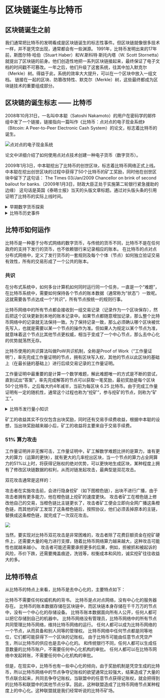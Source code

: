 # 区块链诞生与比特币

## 区块链诞生之前
我们通常把比特币的发明看成是区块链诞生的标志性事件。但区块链就像很多技术一样，并不是凭空出现，通常都会有一些渊源。
1991年，比特币发明出来的17年前，斯图尔特·哈伯（Stuart Haber）和W.斯科特·斯托内塔（W. Scott Stornetta）就提出了区块链的前身。他们创造性地把一系列区块链接起来，最终保证了电子文档的时间戳不可篡改。一年之后，他们升级了这套系统，往其中加入默克尔（Merkle）树。得益于此，系统的效率大大提升，可以在一个区块中放入一组文档。
链接在一起的区块、防篡改特性、默克尔（Merkle）树，这些最终都成为区块链技术的重要组成部分。

## 区块链的诞生标志 —— 比特币

2008年10月31日，一名叫中本聪（Satoshi Nakamoto）的用户在密码学的邮件组中发了一个链接，链接指向一篇叫作《比特币：点对点的电子现金系统》（Bitcoin: A Peer-to-Peer Electronic Cash System）的论文，标志着比特币的诞生。

![点对点的电子现金系统](https://img.learnblockchain.cn/pics/20230130141821.png)


论文中详细介绍了如何使用点对点技术创建一种电子货币（数字货币）。

2009年1月3日，中本聪挖出了比特币的创世区块，标志着比特币网络正式上线。中本聪在挖出创世区块的过程中获得了50个比特币的矿工奖励，同时他在创世区块中留下了这句话：
The Times 03/Jan/2009 Chancellor on brink of second bailout for banks.（2009年1月3日，财政大臣正处于实施第二轮银行紧急援助的边缘）
这句话是英国《泰晤士报》当天的头版文章标题。通过对头版头条的引用证明了比特币的实际上线时间。


<details>
  <summary>早期数字货币探索</summary>
  <div>
    1983年，戴维·查姆（David Chaum）和史蒂芬·布兰德斯（Stefan Brands）开发了ecash协议，基于ecash协议，不少人发明了多种电子现金系统。
    <br/>
    1997年，亚当·巴克（Adam Back）开发了hashcash协议，主要是为了解决垃圾邮件泛滥的问题，其中用到的技术就是后来被比特币使用的工作量证明算法（proof-of-work）。
    <br/>
    1998年，戴伟（Wei Dai）发明了b-money，尼克·萨博（Nick Szabo）发明了bit gold。两者被认为是最早的分布式加密货币。
    <br/>
    这一切可以被认为是比特币的前身，它们都或多或少地影响了比特币的设计。
    <br/>
    2008年8月18日, bitcoin.org 域名注册, 2008年10月31日，密码学（cryptography）邮件列表中收到了一个叫中本聪的人发表论文《比特币：点对点的电子现金系统》。
  </div>
</details>



<details>
  <summary>比特币历史事件</summary>
    <div>2009年1月9日，知名代码托管网站SourceForge上发布了第一个开源版本的比特币客户端。
    <br/>
    2009年1月9日，作为比特币的早期支持者和贡献者的程序员哈尔·芬尼（Hal Finney）下载了比特币客户端，2009年1月12日，哈尔·芬尼（Hal Finney）收到了中本聪的 10 枚比特币的转账，这是比特币历史上的第一次转账。
    <br/>
    2010年5月22日，程序员拉斯洛·汉耶兹（Laszlo Hanyecz）用10000枚比特币购买了Papa John‘s的两份披萨。这是有记录的第一次在现实中发生的比特币交易行为。
    <br/>
    2012年9月，比特币基金会成立，旨在通过开源的协议来加速比特币在全球范围内的增长。
    <br/>
    2013年10月29日，加拿大公司发布第一个比特币 ATM，允许用户在咖啡馆里直接购买和出售比特币。
    <br/>
    2017年8月1日，比特币发生共识分裂，分叉出 Bitcoin Cash (BCH) 链。
    <br/>
    2017年11月28日，比特币价格首次突破1万美元。
    <br/>
    2021年11月10日，比特币创下历史最高价达68928.9美元
  </div>
</details>
 
## 比特币如何运作

比特币是一种基于分布式网络的数字货币，与传统的货币不同，比特币不是在任何政府的支持下发行的货币，也不依赖银行来记录相应的账本。
在比特币的点对点分布式网络中，定义了发行货币的一套规则及每个个体（节点）如何独立验证交易有效性，所有的交易形成了一个公共的账本。

### 共识

在分布式系统中，如何多台计算机如何同时运行同一个任务，一直是一个“难题”，在比特币系统中，需要如何保持各个节点的账本数据（通常称为“状态”）一致呢。
这就需要各节点达成一个“共识”，所有节点按统一的规则行事。

比特币网络中的所有节点都会接收到一组交易记录（记录作为一个区块保存），然后把这个区块更新到本地的账本记录中。如果节点都随意增加记录，那么整个比特币网络中的记录就无法保持一致。为了保持记录一致，那么必须确认哪个区块被优先写入，也就是需要以某一个节点的操作为准。但如果人为规定以某个节点为准，就意味着这个节点比其他节点更权威，相当于变成了一个中心节点，那么去中心化的优势就荡然无存。

比特币使用的共识算法叫做PoW共识机制，全称是Proof of Work（“工作量证明”），率先完成工作量证明的节点，拥有区块写入权，其他的节点以此区块的基础上（在最长链的基础上）进行后续交易记录的工作量证明。

工作量证明中最重要的是计算一个数学难题，解此难题唯一的方式是不断的尝试，直到试出“答案”，率先完成解答的节点可以获取一笔奖励，最初奖励是每个区块50个比特币，之后每大约4年减半，当前为每区块 6.25 比特币。由于完成工作量证明有一定的随机性，通常这个过程也称为“挖矿”，参与挖矿的节点，则称为“矿工”。


<details>
  <summary>比特币发行量小知识</summary>
    <div>比特币发行量都来自于比特币的出块奖励，按共识规则初始出块奖励是 50 比特币，之后每隔21万个区块奖励减半，每个区块的生成时间大概是10分钟，因此大致是4年减半一次，大约到 2140 年，比特币的出块奖励就趋于零，此时产出的所有比特币数量将非常接近 2100 万枚。
  </div>
</details>


矿工的收益其实不仅仅包含出块奖励，同时还有交易手续费收益，根据中本聪的设想，当出块奖励越来越小后，矿工的收益将主要来自于交易手续费。

### 51% 算力攻击

工作量证明并非无懈可击，工作量证明中，矿工解数学难题比拼的是算力，谁有更大的算力（运算的更快），就有更大的几率挖出区块，当一个节点的算力占全网算力的51%以上时，将获得记账权的绝对优势，可以更快地生成区块，某种程度上拥有了修改区块链数据的权利，从而对链发起攻击，最典型是双花攻击。

双花攻击通常是这样的：

攻击者在实施攻击前，会进行隐身挖矿（如下图橙色链），出块不进行广播，由于攻击者拥有更多能力，他在橙色链上挖矿的速度更快。
攻击者矿工在橙色链上修改他自己的交易，当橙色链比主链更长了，攻击者矿工便会立即向全网广播这条橙色链，而其他的矿工发现了这条橙色链后，按照协议，他们必须丢掉原本的主链，替换成这条橙色链，就完成了一次双花攻击。

![](https://img.learnblockchain.cn/2019/10/15724201974179.jpg)


当然，要实现对比特币双花攻击是非常困难的，攻击者除了花费巨额资金在挖矿硬件上，还需要大量的电力进行支撑，随着比特币网络算力越来越大，这种攻击可能性也就越来越小。
攻击者可能还需要承担更多的后果，例如，担被抓和被起诉的风险，币价下跌，还需要掩盖痕迹，洗钱等，权衡成本和风险，诚实挖矿往往收益大的多。


## 比特币特点

从比特币的特点上来看，比特币是去中心化的，主要特点如下：

比特币不需要任何权威机构的背书。
比特币是点对点网络，没有中心化的服务器存在。
比特币的账本数据存储在区块链中，而区块链本身存储在千千万万的节点中，没有一个中心化的存储设备。
比特币账本数据面向所有人公开，任何人都可以把它存储到自己的机器中。
比特币网络没有管理员，比特币网络中的所有节点共同管理比特币网络，维持比特币网络的运行。
任何人都可以成为比特币网络的一个节点，从而具备和别人同等的管理权。
比特币网络中任何节点都是同等地位，它们都可能获得下一个区块的记账权。
由于比特币可能由任意节点凭空产生，所以比特币的供应也是去中心化的。
和传统银行不同，任何人都可以生成任意数量的比特币账户，不需要任何中心化机构的审批。
任何人都可以在比特币网络中发起转账，不需要任何中心化机构的审批。

但是，在现实中，比特币也有一些中心化的倾向，由于奖励机制是凭空生成的比特币，所以比特币网络中的节点争夺记账权的欲望通常比较强大，结果造成了大量的节点联合起来，共同去争夺记账权。当联盟中的任意节点获得记账权，就会把得到的比特币和联盟中的其他节点分享。因此，这种联盟造成了比特币网络节点某种程度上的中心化。这种联盟就是我们经常听说的比特币矿场。


